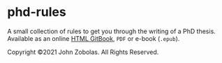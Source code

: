 # phd-rules

A small collection of rules to get you through the writing of a PhD thesis.
Available as an online [HTML GitBook](https://bblodfon.github.io/phd-rules/), `PDF` or e-book (`.epub`).

Copyright ©2021 John Zobolas. All Rights Reserved.

